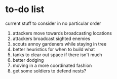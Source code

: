 # to-do list

current stuff to consider in no particular order

1. attackers move towards broadcasting locations
2. attackers broadcast sighted enemies
3. scouts annoy gardeners while staying in tree
4. better heuristics for when to build what
5. tanks to clear out space if there isn't much
6. better dodging
7. moving in a more coordinated fashion
8. get some soldiers to defend nests?
